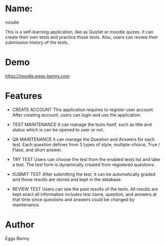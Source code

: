 # Name: 
noodle

This is a self-learning application, like as Quizlet or moodle quizes. 
It can create their own tests and practice those tests. 
Also, users can review their submission history of the tests.

# Demo
https://noodle.eggs-benny.com

# Features

- CREATE ACCOUNT
  This application requires to register user account.
  After creating account, users can login and use the application.

- TEST MAINTENANCE 
  It can manage the tests itself, such as title and status which is can be opened to user or not.

- QA MAINTENANCE 
  It can manage the Question and Answers for each test.
  Each question defines from 3 types of style; multiple-choice, True / Flase, and short answer.

- TRY TEST
  Users can choose the test from the enabled tests list and take a test.
  The test form is dynamically created from registered questions.

- SUBMIT TEST
  After submitting the test, it can be automatically graded and those results are stored and kept in the database. 

- REVIEW TEST
  Users can see the past results of the tests.
  All results are kept exact all information includes test name, question, and answers at that time 
  since questions and answers could be changed by maintenance. 

# Author
Eggs Benny
